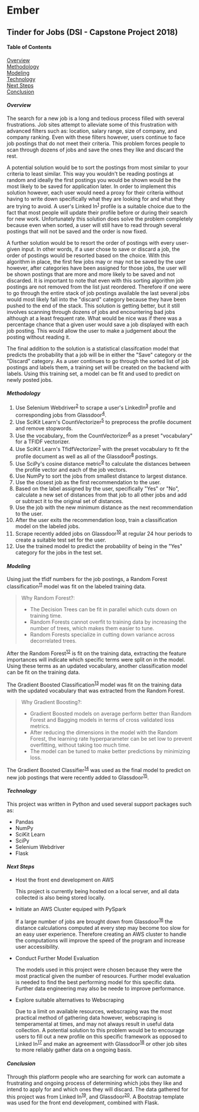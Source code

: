 # Ember
## Tinder for Jobs (DSI - Capstone Project 2018)

#### Table of Contents
[Overview](#overview)  
[Methodology](#methodology)  
[Modeling](#modeling)  
[Technology](#technology)  
[Next Steps](#nextsteps)  
[Conclusion](#conclusion)

<a name="overview"></a>
#### _Overview_

  The search for a new job is a long and tedious process filled with several frustrations. Job sites attempt to alleviate some of this frustration with advanced filters such as: location, salary range, size of company, and company ranking. Even with these filters however, users continue to face job postings that do not meet their criteria. This problem forces people to scan through dozens of jobs and save the ones they like and discard the rest.
  
  A potential solution would be to sort the postings from most similar to your criteria to least similar. This way you wouldn't be reading postings at random and ideally the first postings you would be shown would be the most likely to be saved for application later. In order to implement this solution however, each user would need a proxy for their criteria without having to write down specifically what they are looking for and what they are trying to avoid. A user's Linked In<sup>[1][linkedin]</sup> profile is a suitable choice due to the fact that most people will update their profile before or during their search for new work. Unfortunately this solution does solve the problem completely because even when sorted, a user will still have to read through several postings that will not be saved and the order is now fixed.

  A further solution would be to resort the order of postings with every user-given input. In other words, if a user chose to save or discard a job, the order of postings would be resorted based on the choice. With this algorithm in place, the first few jobs may or may not be saved by the user however, after categories have been assigned for those jobs, the user will be shown postings that are more and more likely to be saved and not discarded. It is important to note that even with this sorting algorithm job postings are not removed from the list just reordered. Therefore if one were to go through the entire stack of job postings available the last several jobs would most likely fall into the "discard" category because they have been pushed to the end of the stack. This solution is getting better, but it still involves scanning through dozens of jobs and encountering bad jobs although at a least frequent rate. What would be nice was if there was a percentage chance that a given user would save a job displayed with each job posting. This would allow the user to make a judgement about the posting without reading it. 

  The final addition to the solution is a statistical classifcation model that predicts the probability that a job will be in either the "Save" category or the "Discard" category. As a user continues to go through the sorted list of job postings and labels them, a training set will be created on the backend with labels. Using this training set, a model can be fit and used to predict on newly posted jobs.
<a name="methodology"></a>
#### _Methodology_

  1. Use Selenium Webdriver<sup>[2][selenium]</sup> to scrape a user's LinkedIn<sup>[3][linkedin]</sup> profile and corresponding jobs from Glassdoor<sup>[4][glass]</sup>.
  2. Use SciKit Learn's CountVectorizer<sup>[5][cv]</sup> to preprocess the profile document and remove stopwords.
  3. Use the vocabulary_ from the CountVectorizer<sup>[6][cv]</sup> as a preset "vocabulary" for a TFIDF vectorizer.
  4. Use SciKit Learn's TfidfVectorizer<sup>[7][tfidf]</sup> with the preset vocabulary to fit the profile document as well as all of the Glassdoor<sup>[8][glass]</sup> postings.
  5. Use SciPy's cosine distance metric<sup>[9][cosine]</sup> to calculate the distances between the profile vector and each of the job vectors.
  6. Use NumPy to sort the jobs from smallest distance to largest distance.
  7. Use the closest job as the first recommendation to the user.
  8. Based on the label assigned by the user, specifically "Yes" or "No", calculate a new set of distances from that job to all other jobs and add or subtract it to the original set of distances.
  9. Use the job with the new minimum distance as the next recommendation to the user.
  10. After the user exits the recommendation loop, train a classification model on the labeled jobs.
  11. Scrape recently added jobs on Glassdoor<sup>[10][glass]</sup> at regular 24 hour periods to create a suitable test set for the user.
  12. Use the trained model to predict the probability of being in the "Yes" category for the jobs in the test set.
<a name="modeling"></a>
#### _Modeling_

  Using just the tfidf numbers for the job postings, a Random Forest classification<sup>[11][forest]</sup> model was fit on the labeled training data.
  > Why Random Forest?:  
  >    * The Decision Trees can be fit in parallel which cuts down on training time.
  >    * Random Forests cannot overfit to training data by increasing the number of trees, which makes them easier to tune.
  >    * Random Forests specialize in cutting down variance across decorrelated trees.

  After the Random Forest<sup>[12][forest]</sup> is fit on the training data, extracting the feature importances will indicate which specific terms were split on in the model. Using these terms as an updated vocabulary, another classification model can be fit on the training data.

  The Gradient Boosted Classification<sup>[13][gradboost]</sup> model was fit on the training data with the updated vocabulary that was extracted from the Random Forest.

  > Why Gradient Boosting?:
  >    * Gradient Boosted models on average perform better than Random Forest and Bagging models in terms of cross validated loss metrics.
  >    * After reducing the dimensions in the model with the Random Forest, the learning rate hyperparameter can be set low to prevent overfitting, without taking too much time.
  >    * The model can be tuned to make better predictions by minimizing loss.

  The Gradient Boosted Classifier<sup>[14][gradboost]</sup> was used as the final model to predict on new job postings that were recently added to Glassdoor<sup>[15][glass]</sup>.
<a name="technology"></a>
#### _Technology_

  This project was written in Python and used several support packages such as:
* Pandas
* NumPy
* SciKit Learn
* SciPy
* Selenium Webdriver
* Flask
<a name="nextsteps"></a>
#### _Next Steps_

* Host the front end development on AWS  
  
  This project is currently being hosted on a local server, and all data collected is also being stored locally.

* Initiate an AWS Cluster equiped with PySpark
  
  If a large number of jobs are brought down from Glassdoor<sup>[16][glass]</sup> the distance calculations computed at every step may become too slow for an easy user experience. Therefore creating an AWS cluster to handle the computations will improve the speed of the program and increase user accessibility.

* Conduct Further Model Evaluation
  
  The models used in this project were chosen because they were the most practical given the number of resources. Further model evaluation is needed to find the best performing model for this specific data. Further data engineering may also be neede to improve performance.

* Explore suitable alternatives to Webscraping
  
  Due to a limit on available resources, webscraping was the most practical method of gathering data however, webscraping is temperamental at times, and may not always result in useful data collection. A potential solution to this problem would be to encourage users to fill out a new profile on this specific framework as opposed to Linked In<sup>[17][linkedin]</sup> and make an agreement with Glassdoor<sup>[18][glass]</sup> or other job sites to more reliably gather data on a ongoing basis.
<a name="conclusion"></a>
#### _Conclusion_

  Through this platform people who are searching for work can automate a frustrating and ongoing process of determining which jobs they like and intend to apply for and which ones they will discard. The data gathered for this project was from Linked In<sup>[19][linkedin]</sup>, and Glassdoor<sup>[20][glass]</sup>. A Bootstrap template was used for the front end development, combined with Flask.   

[glass]: www.glassdoor.com
[linkedin]: www.linkedin.com
[selenium]: https://www.seleniumhq.org/docs/03_webdriver.jsp
[cv]:https://scikit-learn.org/stable/modules/generated/sklearn.feature_extraction.text.CountVectorizer.html
[tfidf]: https://scikit-learn.org/stable/modules/generated/sklearn.feature_extraction.text.TfidfVectorizer.html
[cosine]: https://docs.scipy.org/doc/scipy-0.14.0/reference/generated/scipy.spatial.distance.cosine.html
[forest]: https://scikit-learn.org/stable/modules/generated/sklearn.ensemble.RandomForestClassifier.html
[gradboost]: https://scikit-learn.org/stable/modules/generated/sklearn.ensemble.GradientBoostingClassifier.html 



